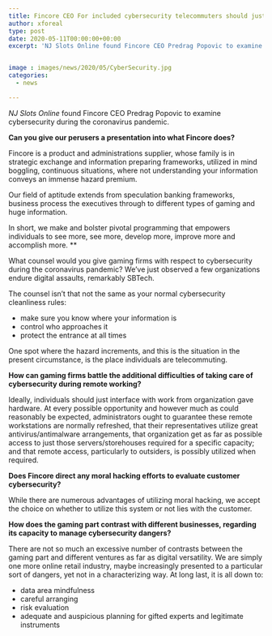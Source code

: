 ```yaml
---
title: Fincore CEO For included cybersecurity telecommuters should just utilize organization equipment
author: xforeal 
type: post
date: 2020-05-11T00:00:00+00:00
excerpt: 'NJ Slots Online found Fincore CEO Predrag Popovic to examine cybersecurity during the coronavirus pandemic '


image : images/news/2020/05/CyberSecurity.jpg
categories:
  - news

---
```

_NJ Slots Online_ found Fincore CEO Predrag Popovic to examine cybersecurity during the coronavirus pandemic. 

**Can you give our perusers a presentation into what Fincore does?** 

Fincore is a product and administrations supplier, whose family is in strategic exchange and information preparing frameworks, utilized in mind boggling, continuous situations, where not understanding your information conveys an immense hazard premium. 

Our field of aptitude extends from speculation banking frameworks, business process the executives through to different types of gaming and huge information. 

In short, we make and bolster pivotal programming that empowers individuals to see more, see more, develop more, improve more and accomplish more. **</p> 

What counsel would you give gaming firms with respect to cybersecurity during the coronavirus pandemic? We&#8217;ve just observed a few organizations endure digital assaults, remarkably SBTech. </strong>

The counsel isn&#8217;t that not the same as your normal cybersecurity cleanliness rules: 

  * make sure you know where your information is 
  * control who approaches it 
  * protect the entrance at all times 

One spot where the hazard increments, and this is the situation in the present circumstance, is the place individuals are telecommuting. 

**How can gaming firms battle the additional difficulties of taking care of cybersecurity during remote working?** 

Ideally, individuals should just interface with work from organization gave hardware. At every possible opportunity and however much as could reasonably be expected, administrators ought to guarantee these remote workstations are normally refreshed, that their representatives utilize great antivirus/antimalware arrangements, that organization get as far as possible access to just those servers/storehouses required for a specific capacity; and that remote access, particularly to outsiders, is possibly utilized when required. 

**Does Fincore direct any moral hacking efforts to evaluate customer cybersecurity?** 

While there are numerous advantages of utilizing moral hacking, we accept the choice on whether to utilize this system or not lies with the customer. 

**How does the gaming part contrast with different businesses, regarding its capacity to manage cybersecurity dangers?** 

There are not so much an excessive number of contrasts between the gaming part and different ventures as far as digital versatility. We are simply one more online retail industry, maybe increasingly presented to a particular sort of dangers, yet not in a characterizing way. At long last, it is all down to: 

  * data area mindfulness 
  * careful arranging 
  * risk evaluation 
  * adequate and auspicious planning for gifted experts and legitimate instruments